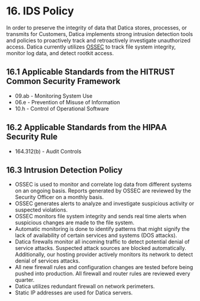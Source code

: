 # 16. IDS Policy

In order to preserve the integrity of data that Datica stores, processes, or transmits for Customers, Datica implements strong intrusion detection tools and policies to proactively track and retroactively investigate unauthorized access. Datica currently utilizes [OSSEC](http://www.ossec.net/) to track file system integrity, monitor log data, and detect rootkit access.

## 16.1 Applicable Standards from the HITRUST Common Security Framework

*  09.ab - Monitoring System Use
*  06.e - Prevention of Misuse of Information
*  10.h - Control of Operational Software

## 16.2 Applicable Standards from the HIPAA Security Rule

* 164.312(b) - Audit Controls

## 16.3 Intrusion Detection Policy

* OSSEC is used to monitor and correlate log data from different systems on an ongoing basis. Reports generated by OSSEC are reviewed by the Security Officer on a monthly basis.
* OSSEC generates alerts to analyze and investigate suspicious activity or suspected violations.
* OSSEC monitors file system integrity and sends real time alerts when suspicious changes are made to the file system.
* Automatic monitoring is done to identify patterns that might signify the lack of availability of certain services and systems (DOS attacks).
* Datica firewalls monitor all incoming traffic to detect potential denial of service attacks. Suspected attack sources are blocked automatically. Additionally, our hosting provider actively monitors its network to detect denial of services attacks.
* All new firewall rules and configuration changes are tested before being pushed into production. All firewall and router rules are reviewed every quarter.
* Datica utilizes redundant firewall on network perimeters.
* Static IP addresses are used for Datica servers.
